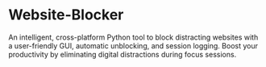 # Website-Blocker
An intelligent, cross-platform Python tool to block distracting websites with a user-friendly GUI, automatic unblocking, and session logging. Boost your productivity by eliminating digital distractions during focus sessions.
